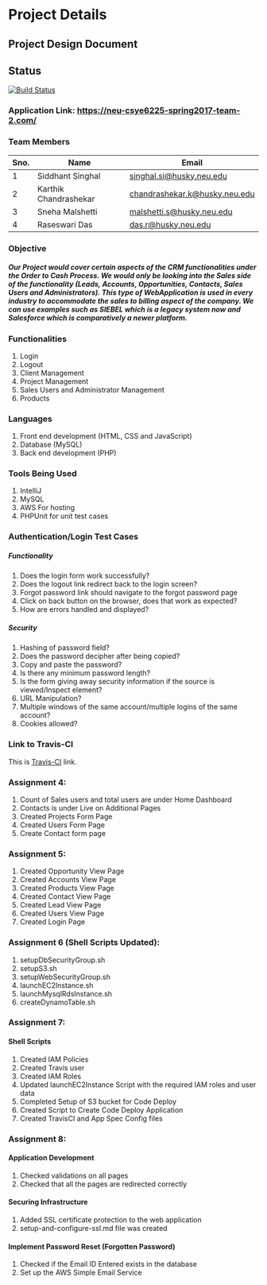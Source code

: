 # Project Details

## Project Design Document

## Status
[![Build Status](https://travis-ci.com/el9sid/neu-csye6225-4.svg?token=idTvFK8AtkxesR4Ko7vt&branch=master)](https://travis-ci.com/el9sid/neu-csye6225-4)

### Application Link: https://neu-csye6225-spring2017-team-2.com/

### Team Members
Sno. | Name | Email
---- | ------------ | -------------
1    | Siddhant Singhal      | singhal.si@husky.neu.edu
2    | Karthik Chandrashekar | chandrashekar.k@husky.neu.edu
3    | Sneha Malshetti       | malshetti.s@husky.neu.edu
4    | Raseswari Das         | das.r@husky.neu.edu
 
### Objective

##### Our Project would cover certain aspects of the CRM functionalities under the Order to Cash Process. We would only be looking into the Sales side of the functionality (Leads, Accounts, Opportunities, Contacts, Sales Users and Administrators). This type of WebApplication is used in every industry to accommodate the sales to billing aspect of the company. We can use examples such as SIEBEL which is a legacy system now and Salesforce which is comparatively a newer platform.

### Functionalities
1. Login
2. Logout
3. Client Management
4. Project Management
5. Sales Users and Administrator Management
6. Products

### Languages
1. Front end development (HTML, CSS and JavaScript)
2. Database (MySQL)
3. Back end development (PHP)

### Tools Being Used
1. IntelliJ
2. MySQL
3. AWS For hosting
4. PHPUnit for unit test cases


### Authentication/Login Test Cases
##### Functionality
1.	Does the login form work successfully?
2.	Does the logout link redirect back to the login screen? 
3.	Forgot password link should navigate to the forgot password page
4.	Click on back button on the browser, does that work as expected?
5.	How are errors handled and displayed?
##### Security
1.	Hashing of password field?
2.	Does the password decipher after being copied?
3.	Copy and paste the password?
4.	Is there any minimum password length?
5.	Is the form giving away security information if the source is viewed/Inspect element?
6.	URL Manipulation?
7.	Multiple windows of the same account/multiple logins of the same account?
8.	Cookies allowed?


### Link to Travis-CI
This is [Travis-CI](https://travis-ci.com/el9sid/neu-csye6225-4 "Travis-Team_2") link.

### Assignment 4:
1.	Count of Sales users and total users are under Home Dashboard
2.	Contacts is under Live on Additional Pages
3.	Created Projects Form Page
4.  Created Users Form Page
5. Create Contact form page

### Assignment 5:
1.	Created Opportunity View Page
2.	Created Accounts View Page
3.	Created Products View Page
4.	Created Contact View Page
5.	Created Lead View Page
6.	Created Users View Page
7.	Created Login Page

### Assignment 6 (Shell Scripts Updated):
1. setupDbSecurityGroup.sh
2. setupS3.sh
3. setupWebSecurityGroup.sh 
4. launchEC2Instance.sh
5. launchMysqlRdsInstance.sh
6. createDynamoTable.sh

### Assignment 7:
#### Shell Scripts
1. Created IAM Policies
2. Created Travis user
3. Created IAM Roles
4. Updated launchEC2Instance Script with the required IAM roles and user data
5. Completed Setup of S3 bucket for Code Deploy
6. Created Script to Create Code Deploy Application
7. Created TravisCI and App Spec Config files

### Assignment 8:
#### Application Development
1. Checked validations on all pages
2. Checked that all the pages are redirected correctly
#### Securing Infrastructure
1. Added SSL certificate protection to the web application
2. setup-and-configure-ssl.md file was created
#### Implement Password Reset (Forgotten Password)
1. Checked if the Email ID Entered exists in the database
2. Set up the AWS Simple Email Service

